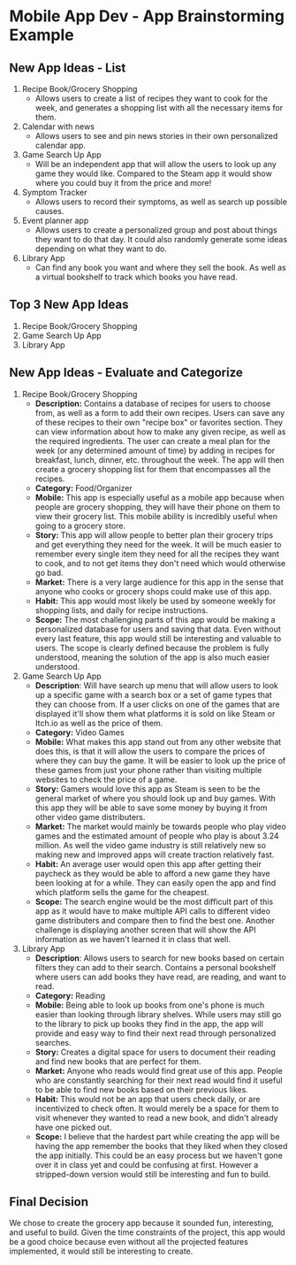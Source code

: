 Mobile App Dev - App Brainstorming Example
===

## New App Ideas - List
1. Recipe Book/Grocery Shopping
   - Allows users to create a list of recipes they want to cook for the week, and generates a shopping list with all the necessary items for them.
3. Calendar with news
    - Allows users to see and pin news stories in their own personalized calendar app. 
5. Game Search Up App
    - Will be an independent app that will allow the users to look up any game they would like. Compared to the Steam app it would show where you could buy it from the price and more!
7. Symptom Tracker
    - Allows users to record their symptoms, as well as search up possible causes. 
9. Event planner app
    - Allows users to create a personalized group and post about things they want to do that day. It could also randomly generate some ideas depending on what they want to do.
1. Library App
   - Can find any book you want and where they sell the book. As well as a virtual bookshelf to track which books you have read.

## Top 3 New App Ideas
1. Recipe Book/Grocery Shopping
2. Game Search Up App
3. Library App

## New App Ideas - Evaluate and Categorize
1. Recipe Book/Grocery Shopping
   - **Description:** Contains a database of recipes for users to choose from, as well as a form to add their own recipes. Users can save any of these recipes to their own "recipe box" or favorites section. They can view information about how to make any given recipe, as well as the required ingredients. The user can create a meal plan for the week (or any determined amount of time) by adding in recipes for breakfast, lunch, dinner, etc. throughout the week. The app will then create a grocery shopping list for them that encompasses all the recipes. 
   - **Category:** Food/Organizer
   - **Mobile:** This app is especially useful as a mobile app because when people are grocery shopping, they will have their phone on them to view their grocery list. This mobile ability is incredibly useful when going to a grocery store.
   - **Story:** This app will allow people to better plan their grocery trips and get everything they need for the week. It will be much easier to remember every single item they need for all the recipes they want to cook, and to not get items they don't need which would otherwise go bad.
   - **Market:** There is a very large audience for this app in the sense that anyone who cooks or grocery shops could make use of this app. 
   - **Habit:** This app would most likely be used by someone weekly for shopping lists, and daily for recipe instructions.
   - **Scope:** The most challenging parts of this app would be making a personalized database for users and saving that data. Even without every last feature, this app would still be interesting and valuable to users. The scope is clearly defined because the problem is fully understood, meaning the solution of the app is also much easier understood.
2. Game Search Up App
    - **Description**: Will have search up menu that will allow users to look up a specific game with a search box or a set of game types that they can choose from. If a user clicks on one of the games that are displayed it'll show them what platforms it is sold on like Steam or Itch.io as well as the price of them.
   - **Category:** Video Games
   - **Mobile:** What makes this app stand out from any other website that does this, is that it will allow the users to compare the prices of where they can buy the game. It will be easier to look up the price of these games from just your phone rather than visiting multiple websites to check the price of a game.
   - **Story:** Gamers would love this app as Steam is seen to be the general market of where you should look up and buy games. With this app they will be able to save some money by buying it from other video game distributers. 
   - **Market:** The market would mainly be towards people who play video games and the estimated amount of people who play is about 3.24 million. As well the video game industry is still relatively new so making new and improved apps will create traction relatively fast.
   - **Habit:** An average user would open this app after getting their paycheck as they would be able to afford a new game they have been looking at for a while. They can easily open the app and find which platform sells the game for the cheapest.
   - **Scope:** The search engine would be the most difficult part of this app as it would have to make multiple API calls to different video game distributers and compare then to find the best one. Another challenge is displaying another screen that will show the API information as we haven't learned it in class that well.
4. Library App
    - **Description**: Allows users to search for new books based on certain filters they can add to their search. Contains a personal bookshelf where users can add books they have read, are reading, and want to read.
   - **Category:** Reading
   - **Mobile:** Being able to look up books from one's phone is much easier than looking through library shelves. While users may still go to the library to pick up books they find in the app, the app will provide and easy way to find their next read through personalized searches. 
   - **Story:** Creates a digital space for users to document their reading and find new books that are perfect for them.
   - **Market:** Anyone who reads would find great use of this app. People who are constantly searching for their next read would find it useful to be able to find new books based on their previous likes.
   - **Habit:** This would not be an app that users check daily, or are incentivized to check often. It would merely be a space for them to visit whenever they wanted to read a new book, and didn't already have one picked out.
   - **Scope:** I believe that the hardest part while creating the app will be having the app remember the books that they liked when they closed the app initially. This could be an easy process but we haven't gone over it in class yet and could be confusing at first. However a stripped-down version would still be interesting and fun to build. 
## Final Decision
We chose to create the grocery app because it sounded fun, interesting, and useful to build. Given the time constraints of the project, this app would be a good choice because even without all the projected features implemented, it would still be interesting to create.